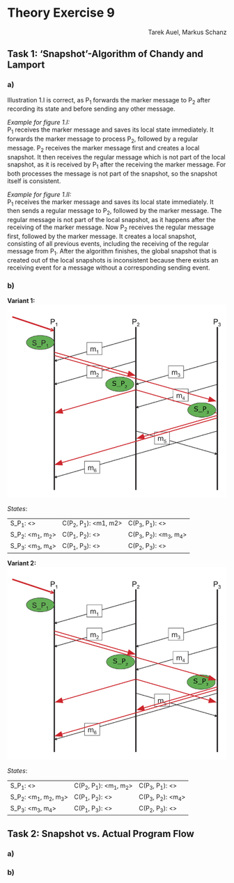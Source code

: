 # Theory Exercise 9

<p align="right">Tarek Auel, Markus Schanz</p>

## Task 1: ‘Snapshot’-Algorithm of Chandy and Lamport
### a)
Illustration 1.I is correct, as P<sub>1</sub> forwards the marker message to P<sub>2</sub> after recording its state and before sending any other message.

*Example for figure 1.I:*  
P<sub>1</sub> receives the marker message and saves its local state immediately. It forwards the marker message to process P<sub>2</sub>, followed by a regular message. P<sub>2</sub> receives the marker message first and creates a local snapshot. It then receives the regular message which is not part of the local snapshot, as it is received by P<sub>1</sub> after the receiving the marker message. For both processes the message is not part of the snapshot, so the snapshot itself is consistent.

*Example for figure 1.II:*  
P<sub>1</sub> receives the marker message and saves its local state immediately. It then sends a regular message to P<sub>2</sub>, followed by the marker message. The regular message is not part of the local snapshot, as it happens after the receiving of the marker message. Now P<sub>2</sub> receives the regular message first, followed by the marker message. It creates a local snapshot, consisting of all previous events, including the receiving of the regular message from P<sub>1</sub>. After the algorithm finishes, the global snapshot that is created out of the local snapshots is inconsistent because there exists an receiving event for a message without a corresponding sending event.

### b)
**Variant 1:**  
![Variant 1](snapshot_var_1.png "Variant 1")

*States*:  
<table>
    <tr>
        <td>S_P<sub>1</sub>: &lt;&gt;</td>
        <td>C(P<sub>2</sub>, P<sub>1</sub>): &lt;m1, m2&gt;</td>
        <td>C(P<sub>3</sub>, P<sub>1</sub>): &lt;&gt;</td>
    </tr>
    <tr>
        <td>S_P<sub>2</sub>: &lt;m<sub>1</sub>, m<sub>2</sub>&gt;</td>
        <td>C(P<sub>1</sub>, P<sub>2</sub>): &lt;&gt;</td>
        <td>C(P<sub>3</sub>, P<sub>2</sub>): &lt;m<sub>3</sub>, m<sub>4</sub>&gt;</td>
    </tr>
    <tr>
        <td>S_P<sub>3</sub>: &lt;m<sub>3</sub>, m<sub>4</sub>&gt;</td>
        <td>C(P<sub>1</sub>, P<sub>3</sub>): &lt;&gt;</td>
        <td>C(P<sub>2</sub>, P<sub>3</sub>): &lt;&gt;</td>
    </tr>
</table>

**Variant 2:**  
![Variant 2](snapshot_var_2.png "Variant 2")

*States*:  
<table>
    <tr>
        <td>S_P<sub>1</sub>: &lt;&gt;</td>
        <td>C(P<sub>2</sub>, P<sub>1</sub>): &lt;m<sub>1</sub>, m<sub>2</sub>&gt;</td>
        <td>C(P<sub>3</sub>, P<sub>1</sub>): &lt;&gt;</td>
    </tr>
    <tr>
        <td>S_P<sub>2</sub>: &lt;m<sub>1</sub>, m<sub>2</sub>, m<sub>3</sub>&gt;</td>
        <td>C(P<sub>1</sub>, P<sub>2</sub>): &lt;&gt;</td>
        <td>C(P<sub>3</sub>, P<sub>2</sub>): &lt;m<sub>4</sub>&gt;</td>
    </tr>
    <tr>
        <td>S_P<sub>3</sub>: &lt;m<sub>3</sub>, m<sub>4</sub>&gt;</td>
        <td>C(P<sub>1</sub>, P<sub>3</sub>): &lt;&gt;</td>
        <td>C(P<sub>2</sub>, P<sub>3</sub>): &lt;&gt;</td>
    </tr>
</table>

## Task 2: Snapshot vs. Actual Program Flow
### a)
### b)

